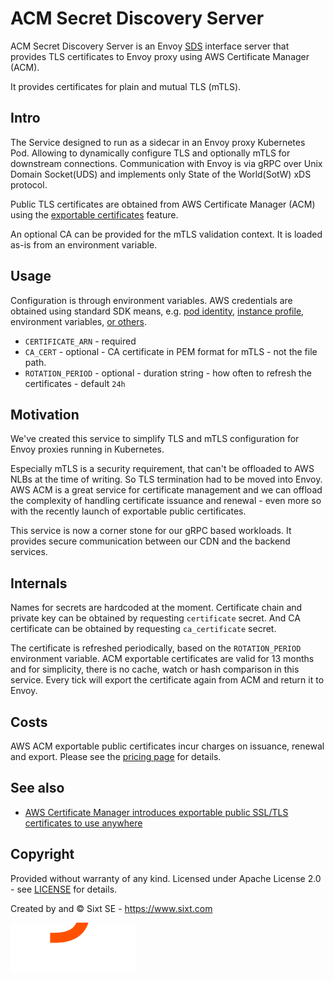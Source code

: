# ACM Secret Discovery Server

ACM Secret Discovery Server is an Envoy [SDS](https://www.envoyproxy.io/docs/envoy/latest/configuration/security/secret) interface server that provides TLS certificates to Envoy proxy using AWS Certificate Manager (ACM).

It provides certificates for plain and mutual TLS (mTLS).

## Intro 

The Service designed to run as a sidecar in an Envoy proxy Kubernetes Pod. Allowing to dynamically configure TLS and optionally mTLS for downstream connections. Communication with Envoy is via gRPC over Unix Domain Socket(UDS) and implements only State of the World(SotW) xDS protocol.

Public TLS certificates are obtained from AWS Certificate Manager (ACM) using the [exportable certificates](https://docs.aws.amazon.com/acm/latest/userguide/acm-exportable-certificates.html) feature.

An optional CA can be provided for the mTLS validation context. It is loaded as-is from an environment variable.

## Usage

Configuration is through environment variables. AWS credentials are obtained using standard SDK means, e.g. [pod identity](https://docs.aws.amazon.com/eks/latest/userguide/pod-identities.html), [instance profile](https://docs.aws.amazon.com/IAM/latest/UserGuide/id_roles_use_switch-role-ec2_instance-profiles.html), environment variables, [or others](https://docs.aws.amazon.com/sdk-for-go/v2/developer-guide/configure-gosdk.html).

- `CERTIFICATE_ARN` - required
- `CA_CERT` - optional - CA certificate in PEM format for mTLS - not the file path.
- `ROTATION_PERIOD` - optional - duration string - how often to refresh the certificates - default `24h`

## Motivation

We've created this service to simplify TLS and mTLS configuration for Envoy proxies running in Kubernetes. 

Especially mTLS is a security requirement, that can't be offloaded to AWS NLBs at the time of writing. So TLS termination had to be moved into Envoy. AWS ACM is a great service for certificate management and we can offload the complexity of handling certificate issuance and renewal - even more so with the recently launch of exportable public certificates.

This service is now a corner stone for our gRPC based workloads. It provides secure communication between our CDN and the backend services.

## Internals

Names for secrets are hardcoded at the moment. Certificate chain and private key can be obtained by requesting `certificate` secret. And CA certificate can be obtained by requesting `ca_certificate` secret.

The certificate is refreshed periodically, based on the `ROTATION_PERIOD` environment variable. ACM exportable certificates are valid for 13 months and for simplicity, there is no cache, watch or hash comparison in this service. Every tick will export the certificate again from ACM and return it to Envoy. 

## Costs

AWS ACM exportable public certificates incur charges on issuance, renewal and export. Please see the [pricing page](https://aws.amazon.com/certificate-manager/pricing/) for details.

## See also

- [AWS Certificate Manager introduces exportable public SSL/TLS certificates to use anywhere](https://aws.amazon.com/blogs/aws/aws-certificate-manager-introduces-exportable-public-ssl-tls-certificates-to-use-anywhere/)

## Copyright

Provided without warranty of any kind. Licensed under Apache License 2.0 - see [LICENSE](LICENSE) for details.

Created by and &copy; Sixt SE - https://www.sixt.com

<a href="https://www.sixt.com">
    <picture>
      <source media="(prefers-color-scheme: dark)" srcset=".github/sixt_dark.png">
      <source media="(prefers-color-scheme: light)" srcset=".github/sixt_light.png">
      <img width="200px" alt="Sixt logo" src=".github/sixt_dark.png">
    </picture>
</a>
